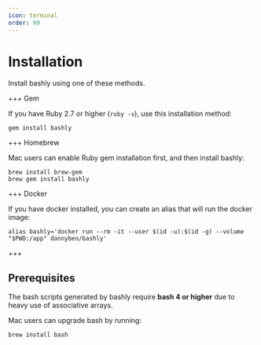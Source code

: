 ```yaml
---
icon: terminal
order: 99
---
```


# Installation

Install bashly using one of these methods.

+++ Gem

If you have Ruby 2.7 or higher (`ruby -v`), use this installation method:

```shell
gem install bashly
```

+++ Homebrew

Mac users can enable Ruby gem installation first, and then install bashly:

```shell
brew install brew-gem
brew gem install bashly
```

+++ Docker

If you have docker installed, you can create an alias that will run the docker image:

```shell
alias bashly='docker run --rm -it --user $(id -u):$(id -g) --volume "$PWD:/app" dannyben/bashly'
```

+++


## Prerequisites

The bash scripts generated by bashly require **bash 4 or higher** due to heavy
use of associative arrays.

Mac users can upgrade bash by running:

```
brew install bash
```
